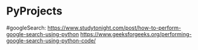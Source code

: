 # PyProjects

#googleSearch:
https://www.studytonight.com/post/how-to-perform-google-search-using-python
https://www.geeksforgeeks.org/performing-google-search-using-python-code/

